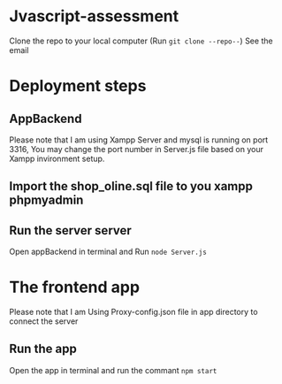# Jvascript-assessment
Clone the repo to your local computer (Run `git clone --repo--`)
See the email
# Deployment steps
## AppBackend
Please note that I am using Xampp Server and mysql is running on port 3316, You may change the port number in Server.js file based on your Xampp invironment setup.

## Import the shop_oline.sql file to you xampp phpmyadmin
## Run the server server

Open appBackend in terminal and Run `node Server.js`

# The frontend app
Please note that I am Using Proxy-config.json file in app directory to connect the server

## Run the app
Open the app in terminal and run the commant `npm start`


